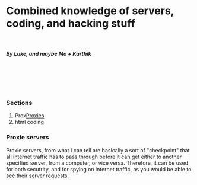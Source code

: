 <!Domain html>

<h1>Combined knowledge of servers, coding, and hacking stuff</h1>
<br>
<h5>By Luke, and maybe Mo + Karthik</h5>
<br>
<br>
<br>
<br>
<h3>Sections</h3>
  <ol>
  <li>Prox<a href="#proxies">Proxies</a></li>
  <li>html coding</li>
  </ol>
  
  <div id="proxies">
  <h3>Proxie servers</h3>
    <body>
      <p> Proxie servers, from what I can tell are basically a sort of "checkpoint" that all internet traffic has to pass through before it can get either to another specified server, from a computer, or vice versa. Therefore, it can be used for both secutrity, and for spying on internet traffic, as you would be able to see their server requests.</p>
  </body>
      

